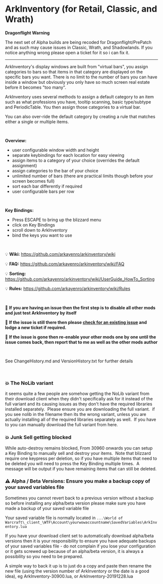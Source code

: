 ﻿# ArkInventory (for Retail, Classic, and Wrath)

**Dragonflight Warning**

The next set of Alpha builds are being recoded for Dragonflight/PrePatch and as such may cause issues in Classic, Wrath, and Shadowlands.  If you notice anything wrong please open a ticket for it so i can fix it.

---

ArkInventory's display windows are built from "virtual bars", you assign categories to bars so that items in that category are displayed on the specific bars you want. There is no limit to the number of bars you can have inside a window but obviously you only have so much screen real estate before it becomes "too many".

ArkInventory uses several methods to assign a default category to an item such as what professions you have, tooltip scanning, basic type/subtype and PeriodicTable. You then assign those categories to a virtual bar.

You can also over-ride the default category by creating a rule that matches either a single or multiple items.

<br>

**Overview:**
- user configurable window width and height
- separate keybindings for each location for easy viewing
- assign items to a category of your choice (overrides the default assignment)
- assign categories to the bar of your choice
- unlimited number of bars (there are practical limits though before your screen becomes full)
- sort each bar differently if required
- user configurable bars per row

<br>

**Key Bindings:**
- Press ESCAPE to bring up the blizzard menu
- click on Key Bindings
- scroll down to ArkInventory
- bind the keys you want to use

<br>

:bulb: **Wiki:** https://github.com/arkayenro/arkinventory/wiki

:bulb: **FAQ:** https://github.com/arkayenro/arkinventory/wiki/FAQ

:bulb: **Sorting:** https://github.com/arkayenro/arkinventory/wiki/UserGuide_HowTo_Sorting

:bulb: **Rules:** https://github.com/arkayenro/arkinventory/wiki/Rules

<br>

:memo: **If you are having an issue then the first step is to disable all other mods and just test ArkInventory by itself**

:memo: **If the issue is still there then please [check for an existing issue](https://github.com/arkayenro/arkinventory/issues) and lodge a new ticket if required.**

:memo: **If the issue is gone then re-enable your other mods one by one until the issue comes back, then report that to me as well as the other mods author**

<br>

See ChangeHistory.md and VersionHistory.txt for further details

<br>

### :boom: The NoLib variant

it seems quite a few people are somehow getting the NoLib variant from their download client when they didn't specifically ask for it instead of the full variant and its causing issues as they don't have the required libraries installed separately.  Please ensure you are downloading the full variant.  if you see nolib in the filename then its the wrong variant, unless you are actually installing all of the required libraries separately as well.  If you have to you can manually download the full variant from here.

### :boom: Junk Sell getting blocked

While auto-destroy remains blocked, From 30960 onwards you can setup a Key Binding to manually sell and destroy your items.  Note that blizzard require one keypress per deletion, so if you have multiple items that need to be deleted you will need to press the Key Binding multiple times.  A message will be output if you have remaining items that can still be deleted.

### :warning: Alpha / Beta Versions: Ensure you make a backup copy of your saved variables file

Sometimes you cannot revert back to a previous version without a backup so before installing any alpha/beta version please make sure you have made a backup of your saved variable file

Your saved variable file is normally located in `...\World of Warcraft\_client_\WTF\Account\yourwowaccountname\SavedVariables\ArkInventory.lua`

If you have your download client set to automatically download alpha/beta versions then it is your responsibility to ensure you have adequate backups of your saved variables file - do not complain if you lose your configuration or it gets screwed up because of an alpha/beta version, it is always a possibility so you need to be prepared.

A simple way to back it up is to just do a copy and paste then rename the new file (using the version number of ArkInventory or the date is a good idea), eg ArkInventory-30900.lua, or ArkInventory-20191228.lua
